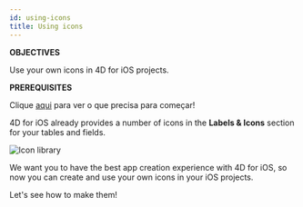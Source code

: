 ```yaml
---
id: using-icons
title: Using icons
---
```


<div class = "objectives"> 

**OBJECTIVES**

Use your own icons in 4D for iOS projects.</div> <div class = "prerequisites"> 

**PREREQUISITES**

Clique [aqui](prerequisites.html) para ver o que precisa para começar!</div> 

4D for iOS already provides a number of icons in the **Labels & Icons** section for your tables and fields.

![Icon library](assets/en/custom-icons/icon-library.png)

We want you to have the best app creation experience with 4D for iOS, so now you can create and use your own icons in your iOS projects.

Let's see how to make them!